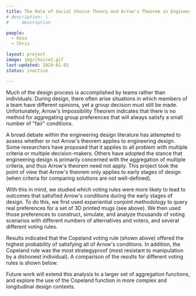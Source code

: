 ```yaml
---
title: The Role of Social Choice Theory and Arrow's Theorem in Engineering Design
# description: | 
#     description

people:
  - Kosa
  - Chris

layout: project
image: img/choice2.gif
last-updated: 2020-01-01
status: inactive

---
```

Much of the design process is accomplished by teams rather than individuals. During design, there often arise situations in which members of a team have different opinions, yet a group decision must still be made. Unfortunately, Arrow's Impossibility Theorem indicates that there is no method for aggregating group preferences that will always satisfy a small number of "fair" conditions.

A broad debate within the engineering design literature has attempted to assess whether or not Arrow's theorem applies to engineering design. Some researchers have proposed that it applies to all problem with multiple criteria or multiple decision-makers. Others have adopted the stance that engineering design is primarily concerned with the aggregation of multiple criteria, and thus Arrow's theorem need not apply. This project took the point of view that Arrow's theorem only applies to early stages of design (when criteria for comparing solutions are not well-defined).


With this in mind, we studied which voting rules were more likely to lead to outcomes that satisfied Arrow's conditions during the early stages of design. To do this, we first used experiential conjoint methodology to query real preferences for a set of 3D printed mugs (see above). We then used those preferences to construct, simulate, and analyze thousands of voting scenarios with different numbers of alternatives and voters, and several different voting rules.


Results indicated that the Copeland voting rule (shown above) offered the highest probability of satisfying all of Arrow's conditions. In addition, the Copeland rule was the most strategyproof (most resistant to manipulation by a dishonest individual). A comparison of the results for different voting rules is shown below.


Future work will extend this analysis to a larger set of aggregation functions, and explore the use of the Copeland function in more complex and longitudinal design contexts.

